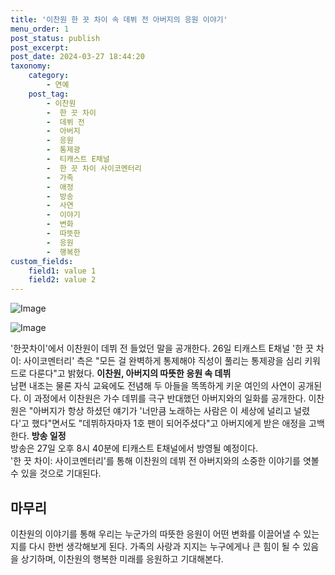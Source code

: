 ```yaml
---
title: '이찬원 한 끗 차이 속 데뷔 전 아버지의 응원 이야기'
menu_order: 1
post_status: publish
post_excerpt: 
post_date: 2024-03-27 18:44:20
taxonomy:
    category:
        - 연예
    post_tag:
        - 이찬원
        -  한 끗 차이
        -  데뷔 전
        -  아버지
        -  응원
        -  통제광
        -  티캐스트 E채널
        -  한 끗 차이 사이코멘터리
        -  가족
        -  애정
        -  방송
        -  사연
        -  이야기
        -  변화
        -  따뜻한
        -  응원
        -  행복한
custom_fields:
    field1: value 1
    field2: value 2
---
```


![Image](https://ssl.pstatic.net/mimgnews/image/415/2024/03/26/0000026850_001_20240326135301374.jpg?type=w540)

![Image](https://mimgnews.pstatic.net/image/415/2024/03/26/0000026850_002_20240326135301429.jpg?type=w540)

'한끗차이'에서 이찬원이 데뷔 전 들었던 말을 공개한다. 26일 티캐스트 E채널 '한 끗 차이: 사이코멘터리' 측은 "모든 걸 완벽하게 통제해야 직성이 풀리는 통제광을 심리 키워드로 다룬다"고 밝혔다.
**이찬원, 아버지의 따뜻한 응원 속 데뷔**  
남편 내조는 물론 자식 교육에도 전념해 두 아들을 똑똑하게 키운 여인의 사연이 공개된다. 이 과정에서 이찬원은 가수 데뷔를 극구 반대했던 아버지와의 일화를 공개한다. 이찬원은 "아버지가 항상 하셨던 얘기가 '너만큼 노래하는 사람은 이 세상에 널리고 널렸다'고 했다"면서도 "데뷔하자마자 1호 팬이 되어주셨다"고 아버지에게 받은 애정을 고백한다.
**방송 일정**  
방송은 27일 오후 8시 40분에 티캐스트 E채널에서 방영될 예정이다.  
'한 끗 차이: 사이코멘터리'를 통해 이찬원의 데뷔 전 아버지와의 소중한 이야기를 엿볼 수 있을 것으로 기대된다.
## 마무리
이찬원의 이야기를 통해 우리는 누군가의 따뜻한 응원이 어떤 변화를 이끌어낼 수 있는지를 다시 한번 생각해보게 된다. 가족의 사랑과 지지는 누구에게나 큰 힘이 될 수 있음을 상기하며, 이찬원의 행복한 미래를 응원하고 기대해본다.
